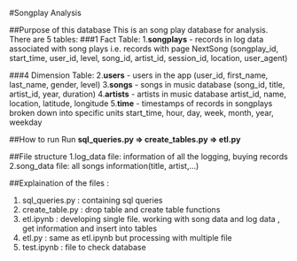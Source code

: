 #Songplay Analysis

##Purpose of this database
This is an song play database for analysis.
There are 5 tables:
###1 Fact Table:
1.**songplays** - records in log data associated with song plays i.e. records with page NextSong
(songplay_id, start_time, user_id, level, song_id, artist_id, session_id, location, user_agent)

###4 Dimension Table:
2.**users** - users in the app
(user_id, first_name, last_name, gender, level)
3.**songs** - songs in music database
(song_id, title, artist_id, year, duration)
4.**artists** - artists in music database
artist_id, name, location, latitude, longitude
5.**time** - timestamps of records in songplays broken down into specific units
start_time, hour, day, week, month, year, weekday

##How to run
Run **sql_queries.py => create_tables.py => etl.py**

##File structure
1.log_data file: information of all the logging, buying records
2.song_data file: all songs information(title, artist,...)


##Explaination of the files :
1. sql_queries.py   : containing sql queries 
2. create_table.py  : drop table and create table functions
3. etl.ipynb        : developing single file. working with song data and log data , get information and insert into tables 
4. etl.py           : same as etl.ipynb but processing with multiple file
5. test.ipynb       : file to check database